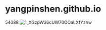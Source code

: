 # yangpinshen.github.io
54088
![1_XGzpW36cUW70OOaLXfYzhw](https://github.com/user-attachments/assets/a23e5bc6-4955-4973-bc8c-a63a76ab7deb)
